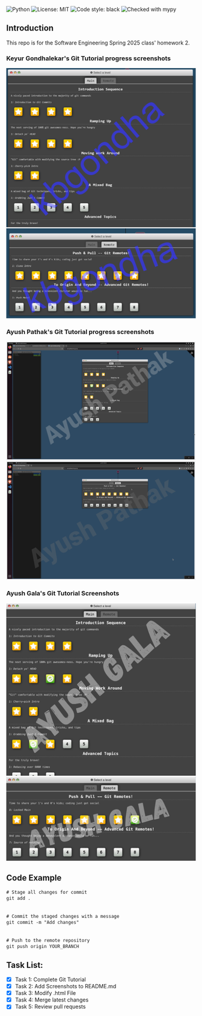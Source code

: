 ![Python](https://img.shields.io/badge/Made%20With-Python-blue) ![License: MIT](https://img.shields.io/badge/License-MIT-green)
![Code style: black](https://img.shields.io/badge/code%20style-black-000000.svg)
![Checked with mypy](https://img.shields.io/badge/mypy-checked-blue)

## Introduction

This repo is for the Software Engineering Spring 2025 class' homework 2.

### Keyur Gondhalekar's Git Tutorial progress screenshots

![Screenshot 1](/tutorial_progress_screenshots/kbgondha_img1.png)
![Screenshot 2](/tutorial_progress_screenshots/kbgondha_img2.png)

### Ayush Pathak's Git Tutorial progress screenshots
![Screenshot 1](/tutorial_progress_screenshots/AyushScreenShot1.png)
![Screenshot 2](/tutorial_progress_screenshots/AyushScreenShot2.png)

### Ayush Gala's Git Tutorial Screenshots
![Screenshot 1](/tutorial_progress_screenshots/agala2_shot1.jpg)
![Screenshot 2](/tutorial_progress_screenshots/agala2_shot2.jpg)

## Code Example

```
# Stage all changes for commit
git add .


# Commit the staged changes with a message
git commit -m "Add changes"


# Push to the remote repository
git push origin YOUR_BRANCH
```

## Task List:
- [x] Task 1: Complete Git Tutorial
- [x] Task 2: Add Screenshots to README.md
- [x] Task 3: Modify .html File
- [x] Task 4: Merge latest changes
- [x] Task 5: Review pull requests